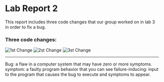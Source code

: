 # Lab Report 2

This report includes three code changes that our group worked on in lab 3 in order to fix a bug.

### Three code changes: ### 
![1st Change]()
![2st Change]()
![3st Change]()



---
Bug: a flaw in a computer system that may have zero or more symptoms.
symptom: a faulty program behavior that you can see
failure-inducing: input to the program that causes the bug to execute and symptoms to appear.
